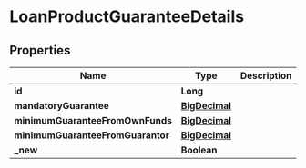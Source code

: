 

# LoanProductGuaranteeDetails

## Properties

Name | Type | Description | Notes
------------ | ------------- | ------------- | -------------
**id** | **Long** |  |  [optional]
**mandatoryGuarantee** | [**BigDecimal**](BigDecimal.md) |  |  [optional]
**minimumGuaranteeFromOwnFunds** | [**BigDecimal**](BigDecimal.md) |  |  [optional]
**minimumGuaranteeFromGuarantor** | [**BigDecimal**](BigDecimal.md) |  |  [optional]
**_new** | **Boolean** |  |  [optional]




